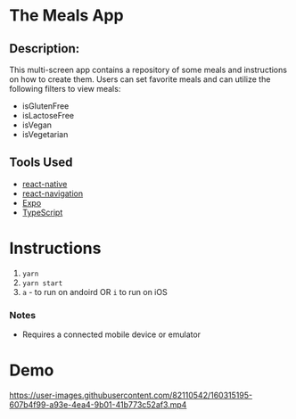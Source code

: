 # The Meals App

## Description:

This multi-screen app contains a repository of some meals and instructions on how to create them. Users can set favorite meals and can utilize the following filters to view meals:

- isGlutenFree
- isLactoseFree
- isVegan
- isVegetarian

## Tools Used

- [react-native](https://reactnative.dev/)
- [react-navigation](https://reactnavigation.org/)
- [Expo](https://expo.dev/)
- [TypeScript](https://www.typescriptlang.org/)

# Instructions

1. `yarn`
2. `yarn start`
3. `a` - to run on andoird OR `i` to run on iOS

### Notes

- Requires a connected mobile device or emulator

# Demo

https://user-images.githubusercontent.com/82110542/160315195-607b4f99-a93e-4ea4-9b01-41b773c52af3.mp4
